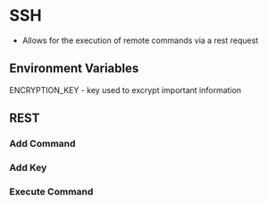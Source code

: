 # SSH

* Allows for the execution of remote commands via a rest request

## Environment Variables

ENCRYPTION_KEY - key used to excrypt important information

## REST

### Add Command

### Add Key

### Execute Command